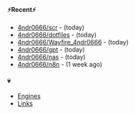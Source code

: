 #### ⚡Recent⚡

- [4ndr0666/scr](https://github.com/4ndr0666/scr) - (today)
- [4ndr0666/dotfiles](https://github.com/4ndr0666/dotfiles) - (today)
- [4ndr0666/Wayfire_4ndr0666](https://github.com/4ndr0666/Wayfire_4ndr0666) - (today)
- [4ndr0666/gpt](https://github.com/4ndr0666/gpt) - (today)
- [4ndr0666/nas](https://github.com/4ndr0666/nas) - (today)
- [4ndr0666/n8n](https://github.com/4ndr0666/n8n) - (1 week ago)

#### 💀
- [Engines](https://github.com/hoothin/SearchJumper/discussions/73)
- [Links](https://github.com/4ndr0666/Links/blob/main/README.md)

